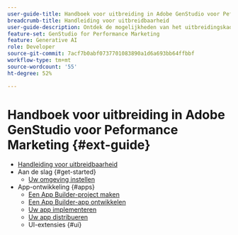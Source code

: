 ```yaml
---
user-guide-title: Handboek voor uitbreiding in Adobe GenStudio voor Peformance Marketing
breadcrumb-title: Handleiding voor uitbreidbaarheid
user-guide-description: Ontdek de mogelijkheden van het uitbreidingskader in Adobe GenStudio voor Performance Marketing.
feature-set: GenStudio for Performance Marketing
feature: Generative AI
role: Developer
source-git-commit: 7acf7b0abf0737701083890a1d6a693bb64ffbbf
workflow-type: tm+mt
source-wordcount: '55'
ht-degree: 52%

---
```



# Handboek voor uitbreiding in Adobe GenStudio voor Peformance Marketing {#ext-guide}

+ [Handleiding voor uitbreidbaarheid](home.md)
+ Aan de slag {#get-started}
   + [Uw omgeving instellen](setup.md)
+ App-ontwikkeling {#apps}
   + [Een App Builder-project maken](create-project.md)
   + [Een App Builder-app ontwikkelen](create-app.md)
   + [Uw app implementeren](deploy-app.md)
   + [Uw app distribueren](distribute-app.md)
   + UI-extensies {#ui}
